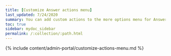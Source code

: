 ```yaml
---
title: [Customize Answer actions menu]
last_updated: 7/24/2020
summary: You can add custom actions to the more options menu for Answers.
toc: true
sidebar: mydoc_sidebar
permalink: /:collection/:path.html
---
```


{% include content/admin-portal/customize-actions-menu.md %}
